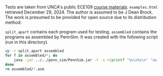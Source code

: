 Tests are taken from UNCA's public ECE109 [course materials](https://www.cs.unca.edu/~brock/classes/Spring2009/ece109/Lectures/Examples).
`examples.html` retrieved December 29, 2024.
The author is assumed to be J Dean Brock.
The work is presumed to be provided for open source due to its distribution method.

`split_apart` contains each program used for testing.
`assembled` contains the programs as assembled by PennSim.
It was created with the following script (run in this directory).
```bash
cp -r split_apart assembled
for f in assembled/*; do
    java -jar ../../penn_sim/PennSim.jar -t -s <(printf '%s\n%s\n' "as $f" 'quit');
done
rm assembled/*.asm
```
